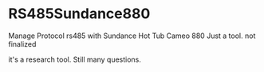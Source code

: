 # RS485Sundance880
Manage Protocol rs485 with Sundance Hot Tub Cameo 880
Just a tool. not finalized

it's a research tool.
Still many questions.
